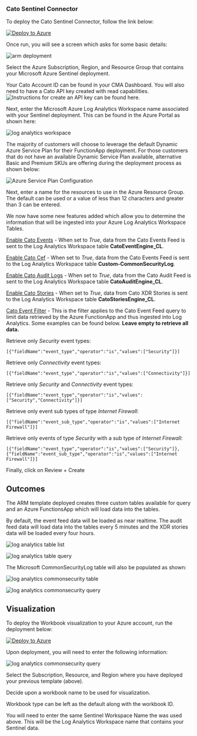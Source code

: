 ### Cato Sentinel Connector

To deploy the Cato Sentinel Connector, follow the link below:

[![Deploy to Azure](https://aka.ms/deploytoazurebutton)](https://portal.azure.com/#create/Microsoft.Template/uri/https%3A%2F%2Fraw.githubusercontent.com%2Fcatonetworks%2Fcato-sentinel-connect%2Frefs%2Fheads%2Fmain%2Fcato_deploy.json)

Once run, you will see a screen which asks for some basic details:

![arm deployment](https://github.com/catonetworks/cato-sentinel-connect/blob/main/img/cato-sentinel-arm-07-2025.png?raw=true)

Select the Azure Subscription, Region, and Resource Group that contains your Microsoft Azure Sentinel deployment.

Your Cato Account ID can be found in your CMA Dashboard. You will also need to have a Cato API key created with read capabilities. ![Instructions for create an API key can be found here.](https://support.catonetworks.com/hc/en-us/articles/4413280536081-Generating-API-Keys-for-the-Cato-API)

Next, enter the Microsoft Azure Log Analytics Workspace name associated with your Sentinel deployment. This can be found in the Azure Portal as shown here:

![log analytics workspace](https://github.com/catonetworks/cato-sentinel-connect/blob/main/img/az-log-wrks.png?raw=true)

The majority of customers will choose to leverage the default Dynamic Azure Service Plan for their FunctionApp deployment. For those customers that do not have an available Dynamic Service Plan available, alternative Basic and Premium SKUs are offering during the deployment process as shown below:

![Azure Service Plan Configuration](https://github.com/catonetworks/cato-sentinel-connect/blob/main/img/service-plans.png?raw=true)

Next, enter a name for the resources to use in the Azure Resource Group. The default can be used or a value of less than 12 characters and greater than 3 can be entered.

We now have some new features added which allow you to determine the information that will be ingested into your Azure Log Analytics Workspace Tables.

<ins>Enable Cato Events</ins> - When set to _True_, data from the Cato Events Feed is sent to the Log Analytics Workspace table **CatoEventEngine_CL**.

<ins>Enable Cato Cef</ins> - When set to _True_, data from the Cato Events Feed is sent to the Log Analytics Workspace table **Custom-CommonSecurityLog**.

<ins>Enable Cato Audit Logs</ins> - When set to _True_, data from the Cato Audit Feed is sent to the Log Analytics Workspace table **CatoAuditEngine_CL**.

<ins>Enable Cato Stories</ins> - When set to _True_, data from Cato XDR Stories is sent to the Log Analytics Workspace table **CatoStoriesEngine_CL**.

<ins>Cato Event Filter</ins> - This is the filter applies to the Cato Event Feed query to limit data retrieved by the Azure FunctionApp and thus ingested into Log Analytics. Some examples can be found below. **Leave empty to retrieve all data.**

Retrieve only _Security_ event types:
```
[{"fieldName":"event_type","operator":"is","values":["Security"]}]
```

Retrieve only _Connectivity_ event types:
```
[{"fieldName":"event_type","operator":"is","values":["Connectivity"]}]
```

Retrieve only _Security_ and _Connectivity_ event types:
```
[{"fieldName":"event_type","operator":"is","values":["Security","Connectivity"]}]
```

Retrieve only event sub types of type _Internet Firewall_:
```
[{"fieldName":"event_sub_type","operator":"is","values":["Internet Firewall"]}]
```

Retrieve only events of type _Security_ with a sub type of _Internet Firewall_:
```
[{"fieldName":"event_type","operator":"is","values":["Security"]},{"fieldName":"event_sub_type","operator":"is","values":["Internet Firewall"]}]
```

Finally, click on Review + Create

## Outcomes

The ARM template deployed creates three custom tables available for query and an Azure FunctionsApp which will load data into the tables. 

By default, the event feed data will be loaded as near realtime. The audit feed data will load data into the tables every 5 minutes and the XDR stories data will be loaded every four hours.

![log analytics table list](https://github.com/catonetworks/cato-sentinel-connect/blob/main/img/table-list.png?raw=true)

![log analytics table query](https://github.com/catonetworks/cato-sentinel-connect/blob/main/img/table-query.png?raw=true)

The Microsoft CommonSecurityLog table will also be populated as shown:

![log analytics commonsecurity table](https://github.com/catonetworks/cato-sentinel-connect/blob/main/img/cef-table.png?raw=true)

![log analytics commonsecurity query](https://github.com/catonetworks/cato-sentinel-connect/blob/main/img/cef-query.png?raw=true)

## Visualization

To deploy the Workbook visualization to your Azure account, run the deployment below:

[![Deploy to Azure](https://aka.ms/deploytoazurebutton)](https://portal.azure.com/#create/Microsoft.Template/uri/https%3A%2F%2Fraw.githubusercontent.com%2Fcatonetworks%2Fcato-sentinel-connect%2Frefs%2Fheads%2Fmain%2Fcato_wb_deploy.json)

Upon deployment, you will need to enter the following information:

![log analytics commonsecurity query](https://github.com/catonetworks/cato-sentinel-connect/blob/main/img/wb-deploy.png?raw=true)

Select the Subscription, Resource, and Region where you have deployed your previous template (above).

Decide upon a workbook name to be used for visualization. 

Workbook type can be left as the default along with the workbook ID. 

You will need to enter the same Sentinel Workspace Name the was used above. This will be the Log Analytics Workspace name that contains your Sentinel data.